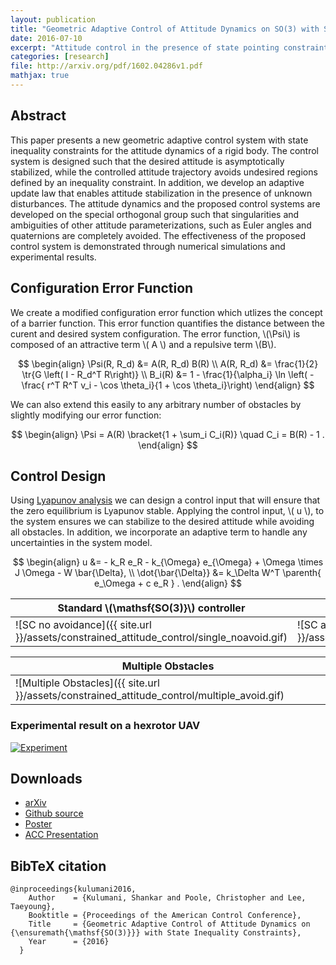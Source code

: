 ```yaml
---
layout: publication
title: "Geometric Adaptive Control of Attitude Dynamics on SO(3) with State Inequality Constraints"
date: 2016-07-10
excerpt: "Attitude control in the presence of state pointing constraints"
categories: [research]
file: http://arxiv.org/pdf/1602.04286v1.pdf
mathjax: true
---
```

$$
\newcommand{\bracket}[1]{\left[ #1 \right]}
\newcommand{\parenth}[1]{\left( #1 \right)}
\newcommand{\tr}[1]{\mathrm{tr}\negthickspace\bracket{#1}}
$$

## Abstract

This paper presents a new geometric adaptive
control system with state inequality constraints for the attitude
dynamics of a rigid body. The control system is designed
such that the desired attitude is asymptotically stabilized,
while the controlled attitude trajectory avoids undesired regions
defined by an inequality constraint. In addition, we develop
an adaptive update law that enables attitude stabilization in
the presence of unknown disturbances. The attitude dynamics
and the proposed control systems are developed on the special
orthogonal group such that singularities and ambiguities of
other attitude parameterizations, such as Euler angles and
quaternions are completely avoided. The effectiveness of the
proposed control system is demonstrated through numerical
simulations and experimental results.

## Configuration Error Function

We create a modified configuration error function which utlizes the concept of a barrier function.
This error function quantifies the distance between the curent and desired system configuration.
The error function, \\(\Psi\\) is composed of an attractive term \\( A \\) and a repulsive term \\(B\\).

$$
\begin{align}
\Psi(R, R_d) &= A(R, R_d) B(R) \\
A(R, R_d) &= \frac{1}{2} \tr{G \left( I - R_d^T R\right)} \\ 
B_i(R) &= 1 - \frac{1}{\alpha_i} \ln \left( - \frac{ r^T R^T v_i - \cos \theta_i}{1 + \cos \theta_i}\right) 
\end{align}
$$

We can also extend this easily to any arbitrary number of obstacles by slightly modifying our error function:

$$
\begin{align}
\Psi = A(R) \bracket{1 + \sum_i C_i(R)} \quad C_i = B(R) - 1 .
\end{align}
$$
  
## Control Design

Using [Lyapunov analysis](https://en.wikipedia.org/wiki/Lyapunov_stability) we can design a control input that will ensure that the zero equilibrium is Lyapunov stable.
Applying the control input, \\( u \\), to the system ensures we can stabilize to the desired attitude while avoiding all obstacles.
In addition, we incorporate an adaptive term to handle any uncertainties in the system model.

$$
\begin{align}
u &= - k_R e_R - k_{\Omega} e_{\Omega} + \Omega \times J \Omega - W \bar{\Delta}, \\
\dot{\bar{\Delta}} &= k_\Delta W^T \parenth{ e_\Omega + c e_R } .
\end{align}
$$


Standard \\(\mathsf{SO(3)}\\) controller |  Constrained \\(\mathsf{SO(3)}\\) controller
-------|-----------|
![SC no avoidance]({{ site.url }}/assets/constrained_attitude_control/single_noavoid.gif) | ![SC avoidance]({{ site.url }}/assets/constrained_attitude_control/single_avoid.gif)

Multiple Obstacles | 
-----------|
![Multiple Obstacles]({{ site.url }}/assets/constrained_attitude_control/multiple_avoid.gif) |

### Experimental result on a hexrotor UAV

[![Experiment](https://img.youtube.com/vi/dsmAbwQram4/maxresdefault.jpg)](https://www.youtube.com/watch?v=dsmAbwQram4)

## Downloads

* [arXiv](https://arxiv.org/abs/1602.04286)
* [Github source](https://github.com/skulumani/2016_acc_manuscript)
* [Poster](https://github.com/skulumani/2016_RD_poster/blob/master/poster.pdf)
* [ACC Presentation](https://github.com/skulumani/2016-ACC-Presentation/blob/master/presentation.pdf)

## BibTeX citation

    @inproceedings{kulumani2016,
        Author    = {Kulumani, Shankar and Poole, Christopher and Lee, Taeyoung},
        Booktitle = {Proceedings of the American Control Conference},
        Title     = {Geometric Adaptive Control of Attitude Dynamics on {\ensuremath{\mathsf{SO(3)}}} with State Inequality Constraints},
        Year      = {2016}
      }



